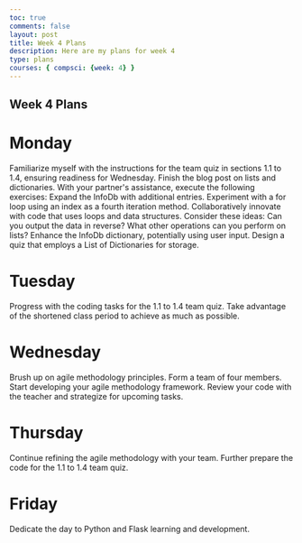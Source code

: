 ```yaml
---
toc: true
comments: false
layout: post
title: Week 4 Plans
description: Here are my plans for week 4
type: plans
courses: { compsci: {week: 4} }
---
```


## Week 4 Plans

# Monday
Familiarize myself with the instructions for the team quiz in sections 1.1 to 1.4, ensuring readiness for Wednesday.
Finish the blog post on lists and dictionaries. With your partner's assistance, execute the following exercises:
Expand the InfoDb with additional entries.
Experiment with a for loop using an index as a fourth iteration method.
Collaboratively innovate with code that uses loops and data structures. Consider these ideas:
Can you output the data in reverse?
What other operations can you perform on lists?
Enhance the InfoDb dictionary, potentially using user input.
Design a quiz that employs a List of Dictionaries for storage.
# Tuesday
Progress with the coding tasks for the 1.1 to 1.4 team quiz.
Take advantage of the shortened class period to achieve as much as possible.
# Wednesday
Brush up on agile methodology principles.
Form a team of four members.
Start developing your agile methodology framework.
Review your code with the teacher and strategize for upcoming tasks.
# Thursday
Continue refining the agile methodology with your team.
Further prepare the code for the 1.1 to 1.4 team quiz.
# Friday
Dedicate the day to Python and Flask learning and development.
